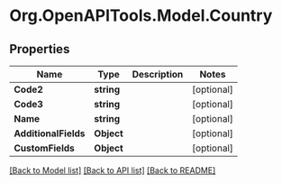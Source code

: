 # Org.OpenAPITools.Model.Country

## Properties

Name | Type | Description | Notes
------------ | ------------- | ------------- | -------------
**Code2** | **string** |  | [optional] 
**Code3** | **string** |  | [optional] 
**Name** | **string** |  | [optional] 
**AdditionalFields** | **Object** |  | [optional] 
**CustomFields** | **Object** |  | [optional] 

[[Back to Model list]](../README.md#documentation-for-models) [[Back to API list]](../README.md#documentation-for-api-endpoints) [[Back to README]](../README.md)

